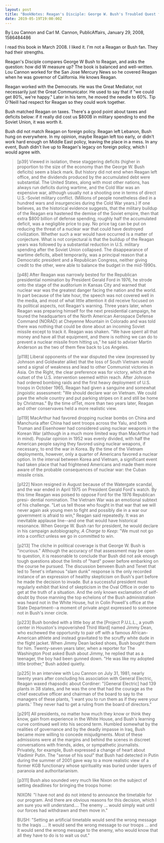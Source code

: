 ```yaml
---
layout: post
title: "BookNotes: Reagan's Disciple: George W. Bush's Troubled Quest for a Presidential"
date: 2019-05-19T19:00:00Z
---
```

By Lou Cannon and Carl M. Cannon, PublicAffairs, January 29, 2008, 1586484486

I read this book in March 2008. I liked it. I'm not a Reagan or Bush
fan. They had their strengths.

Reagan's Disciple compares George W Bush to Reagan, and asks the
question: how did W measure up? The book is balanced and
well-written. Lou Cannon worked for the San Jose Mercury News so he
covered Reagan when he was governor of California. He knows Reagan.

Reagan worked with the Democrats. He was the Great Mediator, not
necessarily just the Great Communicator. He used to say that if "we
could get 80%, we're happy." Later in his term, he moved the needle to
60%. Tip O'Neill had respect for Reagan so they could work together.

Bush matched Reagan on taxes. There's a good point about taxes and
deficits below: if it really did cost us $800B in military spending to
end the Soviet Union, it was worth it.

Bush did not match Reagan on foreign policy. Reagan left Lebanon, Bush
hung on everywhere. In my opinion, maybe Reagan left too early, or
didn't work hard enough on Middle East policy, leaving the place in a
mess. In any event, Bush didn't live up to Reagan's legacy on foreign
policy, which I would agree with.

> [p39] Viewed in isolation, these staggering deficits (higher in
> proportion to the size of the economy than the George W. Bush
> deficits) seem a black mark. But history did not end when Reagan left
> office, and the dividends produced by the accumulated debt were
> substantial.  The United States, along with most other nations, has
> always run deficits during wartime, and the Cold War was an expensive
> war, although usually not a shooting one in terms of direct
> U.S.-Soviet military conflict.  (Millions of people nonetheless died
> in a hundred wars and insurgencies during the Cold War years.) If one
> believes, as the historical evidence suggests, that the military
> buildup of the Reagan era hastened the demise of the Soviet empire,
> then that extra $800 billion of defense spending, roughly half the
> accumulated deficit, was a negligible price to pay. No price tag can
> be put on reducing the threat of a nuclear war that could have
> destroyed civilization. Whether such a war would have occurred is a
> matter of conjecture.  What is not conjectural is that the buildup of
> the Reagan years was followed by a substantial reduction in
> U.S. military spending after the Soviet Union collapsed. The
> disappearance of wartime deficits, albeit temporarily, was a principal
> reason that a Democratic president and a Republican Congress, neither
> giving credit to the other, were able to balance the budget in the
> mid-1990s.

> [p48] After Reagan was narrowly bested for the Republican presidential
> nomination by President Gerald Ford in 1976, he strode onto the stage
> of the auditorium in Kansas City and warned that nuclear war was the
> greatest danger facing the nation and the world. In part because of
> the late hour, the speech was not covered well in the media, and most
> of what little attention it did receive focused on its political
> aspects, not Reagan's warning. Three years later, when Reagan was
> preparing himself for the next presidential campaign, he toured the
> headquarters of the North American Aerospace Defense Command (NORAD)
> at Cheyenne Mountain in Colorado and was told there was nothing that
> could be done about an incoming Soviet missile except to track
> it. Reagan was shaken. "We have spent all that money and have all that
> equipment, and there is nothing we can do to prevent a nuclear missile
> from hitting us," he said to adviser Martin Anderson as the two of
> them flew back to Los Angeles.
> 
> [p118] Liberal opponents of the war disputed the view (expressed by
> Johnson and Goldwater alike) that the loss of South Vietnam would send
> a signal of weakness and lead to other Communist victories in Asia. On
> the Right, the clear preference was for victory, which at the outset
> of the U.S. intervention seemed within reach. After Johnson had
> ordered bombing raids and the first heavy deployment of U.S. troops in
> October 1965, Reagan had given a sanguine and somewhat jingoistic
> assessment: "We should declare war on Vietnam. We could pave the whole
> country and put parking stripes on it and still be home by Christmas."
> By the time ofTet, more than two years later, Reagan and other
> conservaves held a more realistic view.

> [p119] MacArthur had favored dropping nuclear bombs on China and
> Manchuria after China had sent troops across the Yalu, and both Truman
> and Eisenhower had considered using nuclear weapons in the Korean War
> (although in a much more limited way than MacArthur had in
> mind). Popular opinion in 1952  was evenly divided, with half the
> American people saying they favored using nuclear weapons, if
> necessary, to end the war in Korea. By the time of the Vietnam
> deployments, however, only a quarter of Americans favored a nuclear
> option. In the interval between Korea and Vietnam, a significant event
> had taken place that had frightened Americans and made them more aware
> of the probable consequences of nuclear war: the Cuban missile crisis.

> [p122] Nixon resigned in August because of the Watergate scandal, and
> the war ended in April 1975 on President Gerald Ford's watch. By this
> time Reagan was poised to oppose Ford for the 1976 Republican presi-
> dential nomination. The Vietnam War was an emotional subtext of his
> challenge. "Let us tell those who fought in that war that we will
> never again ask young men to fight and possibly die in a war our
> government is afraid to win," Reagan said repeatedly. It was an
> inevitable applause line--and one that would have historical
> resonance. When George W. Bush ran for president, he would declare in
> his campaign autobiography, _A Charge to Keep_: "We must not go into a
> conflict unless we go in committed to win.

> [p213] The cliche in political coverage is that George W. Bush is
> "incurious." Although the accuracy of that assessment may be open to
> question, it is reasonable to conclude thar Bush did not ask enough
> tough questions about the limits of "hard" power before embarking on
> the course he pursued. The discussion benveen Bush and Tenet that led
> to Tenet's infamous "slam dunk" response is the only recorded instance
> of an expression of healthy skepticism on Bush's part before he made
> the decision to invade. But a successful president must regularly
> exhibit that kind of skepticism in the Oval Office in order to get at
> the truth of a situation. And the only known exclamation of
> self-doubt by those manning the top echelons of the Bush
> administration was heard not in the White House, hut in Colin
> Powell's office at the State Department--a moment of private angst
> expressed to someone not in Bush's inner circle.

> [p223] Bush bonded with a little boy at the [Project P.U.L.L., a 
> youth center in Houston's impoverished Third Ward] named Jimmy Dean, 
> who eschewed the opportunity to pair off with a famous
> African-American athlete and instead gravitated to the scruffy white
> dude in the flight jacket. When Jimmy Dean lacked shoes, Bush bought
> them for him. Twenty-seven years later, when a reporter for The
> Washington Post asked Bush about Jimmy, he replied that as a teenager,
> the boy had been gunned down. "He was like my adopted little brother,"
> Bush added quietly.

> [p225] In an interview with Lou Cannon on July 31, 1981, nearly twenty
> years after concluding his association with General Electric, Reagan
> waxed rhapsodic about Cordiner: "[General Electric] had 139 plants in
> 38 states, and he was the one that had the courage as the chief
> executive officer and chairman of the board to say to the managers of
> these plants, 'I want you to run them as if they were your plants.'
> They never had to get a ruling from the board of directors."

> [p291] All presidents, no matter how much they know or think they
> know, gain from experience in the White House, and Bush's learning
> curve continued well into his second term. Humbled somewhat by the
> realities of governance and by the deadly impasse in Iraq, Bush
> became more willing to concede misjudgments. Most of these admissions
> were at the margins and behind the scenes in discreet conversations
> with friends, aides, or sympathetic journalists. Privately, for
> example, Bush expressed a change of heart about Vladimir Putin. The
> "sense of his soul" that Bush had detected in Putin during the
> summer of 2001 gave way to a more realistic view of a former KGB
> functionary whose spirituality was buried under layers of paranoia and
> authoritarianism.

> [p311] Bush also sounded very much like Nixon on the subject of
> setting deadlines for bringing the troops home:
> 
> NIXON: "I have not and do not intend to announce the timetable
> for our program. And there are obvious reasons for this decision,
> which I am sure you will understand.... The enemy ... would simply
> wait until our forces had withdrawn and then move in."
> 
> BUSH: "Setting an artificial timetable would send the wrong message to
> the Iraqis .... It would send the wrong message to our troops ... and
> it would send the wrong message to the enemy, who would know that all
> they have to do is to wait us out."
